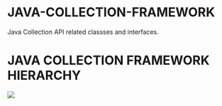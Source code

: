 # JAVA-COLLECTION-FRAMEWORK
Java Collection API related classses and interfaces. <br>
# JAVA COLLECTION FRAMEWORK HIERARCHY
<img src="https://github.com/sanskarram981/JAVA-COLLECTION-FRAMEWORK/assets/71223200/4d9412f2-6610-48d7-bffe-2111f2fbfc06">

